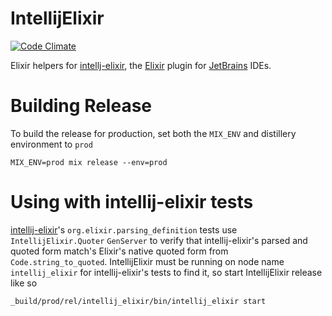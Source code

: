 IntellijElixir
==============

[![Code Climate](https://codeclimate.com/github/KronicDeth/intellij_elixir/badges/gpa.svg)](https://codeclimate.com/github/KronicDeth/intellij_elixir)

Elixir helpers for [intellj-elixir](https://github.com/KronicDeth/intellij-elixir),
the [Elixir](http://elixir-lang.org) plugin for [JetBrains](https://www.jetbrains.com)
IDEs.

# Building Release

To build the release for production, set both the `MIX_ENV` and
distillery environment to `prod`

`MIX_ENV=prod mix release --env=prod`

# Using with intellij-elixir tests

[intellij-elixir](https://github.com/KronicDeth/intellij-elixir)'s
`org.elixir.parsing_definition` tests use `IntellijElixir.Quoter` `GenServer`
to verify that intellij-elixir's parsed and quoted form match's Elixir's native
quoted form from `Code.string_to_quoted`.  IntellijElixir must be running
on node name `intellij_elixir` for intellij-elixir's tests to find it, so start
IntellijElixir release like so

```
_build/prod/rel/intellij_elixir/bin/intellij_elixir start
```
